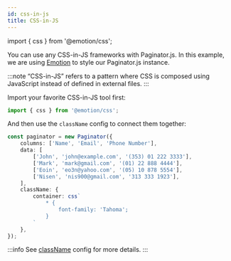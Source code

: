 ```yaml
---
id: css-in-js
title: CSS-in-JS
---
```


import { css } from '@emotion/css';

You can use any CSS-in-JS frameworks with Paginator.js. In this example, we are using [Emotion](https://emotion.sh/) to style
our Paginator.js instance.

:::note
“CSS-in-JS” refers to a pattern where CSS is composed using JavaScript instead of defined in external files.
:::

Import your favorite CSS-in-JS tool first:

```js
import { css } from '@emotion/css';
```

And then use the `className` config to connect them together:

```ts paginator
const paginator = new Paginator({
    columns: ['Name', 'Email', 'Phone Number'],
    data: [
        ['John', 'john@example.com', '(353) 01 222 3333'],
        ['Mark', 'mark@gmail.com', '(01) 22 888 4444'],
        ['Eoin', 'eo3n@yahoo.com', '(05) 10 878 5554'],
        ['Nisen', 'nis900@gmail.com', '313 333 1923'],
    ],
    className: {
        container: css`
            * {
                font-family: 'Tahoma';
            }
        `
    },
});
```

:::info
See [className](../config/className.md) config for more details.
:::

